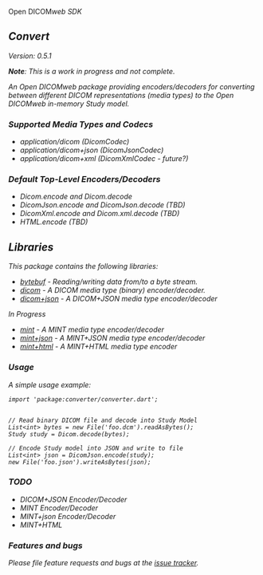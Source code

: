 Open DICOM<em>web<em> SDK
## Convert
Version: 0.5.1

**Note**: _This is a work in progress and not complete._

An Open DICOMweb package providing encoders/decoders for converting
between different DICOM representations (media types) to the Open
DICOMweb in-memory Study model.

### Supported Media Types and Codecs

* application/dicom (DicomCodec)
* application/dicom+json (DicomJsonCodec)
* application/dicom+xml (DicomXmlCodec - future?)


### Default Top-Level Encoders/Decoders

* Dicom.encode and Dicom.decode
* DicomJson.encode and DicomJson.decode (TBD)
* DicomXml.encode and Dicom.xml.decode (TBD)
* HTML.encode (TBD)

## Libraries

This package contains the following libraries:

* [bytebuf] - Reading/writing data from/to a byte stream.
* [dicom] - A DICOM media type (binary) encoder/decoder.
* [dicom+json] - A DICOM+JSON media type encoder/decoder

In Progress

* [mint] - A MINT media type encoder/decoder
* [mint+json] - A MINT+JSON media type encoder/decoder
* [mint+html] - A MINT+HTML media type encoder



### Usage

A simple usage example:

    import 'package:converter/converter.dart';


    // Read binary DICOM file and decode into Study Model
    List<int> bytes = new File('foo.dcm').readAsBytes();
    Study study = Dicom.decode(bytes);

    // Encode Study model into JSON and write to file
    List<int> json = DicomJson.encode(study);
    new File('foo.json').writeAsBytes(json);

### _TODO_

* DICOM+JSON Encoder/Decoder
* MINT Encoder/Decoder
* MINT+json Encoder/Decoder
* MINT+HTML

### Features and bugs

Please file feature requests and bugs at the [issue tracker][tracker].

[bytebuf]:  https://github.com/OpenDICOMweb/convert/blob/master/lib/bytebuf.dart
[dicom]:  https://github.com/OpenDICOMweb/convert/blob/master/lib/dicom.dart
[dicom+json]:  https://github.com/OpenDICOMweb/convert/blob/master/lib/dicom_json.dart
[mint]:  https://github.com/OpenDICOMweb/convert/blob/master/lib/mint.dart
[mint+json]:  https://github.com/OpenDICOMweb/convert/blob/master/lib/mint_json.dart
[mint+html]: https://github.com/OpenDICOMweb/convert/blob/master/lib/mint_html.dart
[tracker]: https://github.com/OpenDICOMweb/convert/issues
